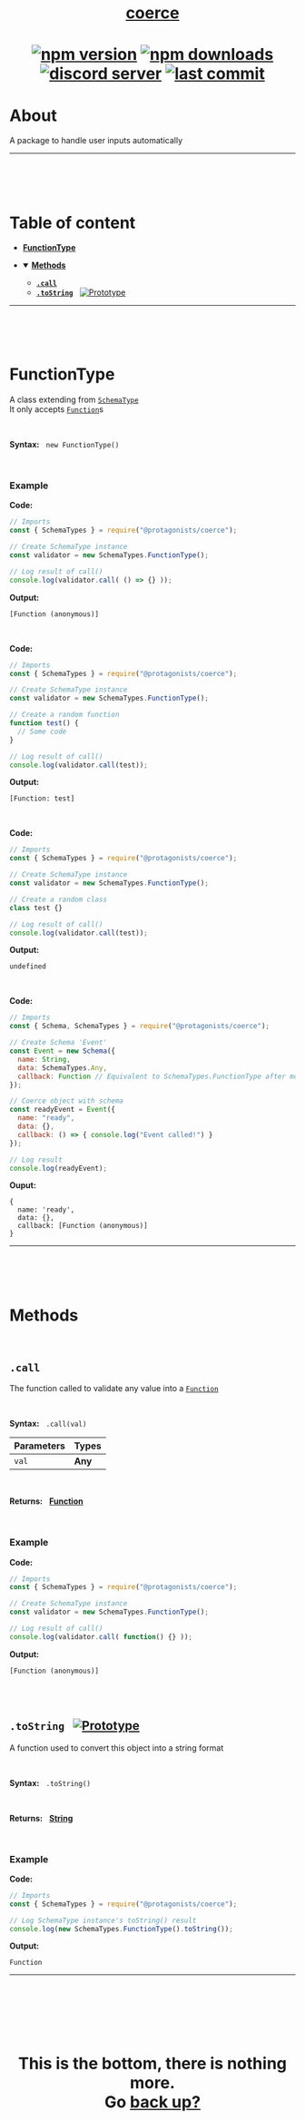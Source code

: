<div id="top" align="center">

<h1><a href="https://github.com/ThePywon/coerce">coerce</a><h1>

[![npm version](https://img.shields.io/npm/v/@protagonists/coerce)](https://github.com/ThePywon/coerce)
[![npm downloads](https://img.shields.io/npm/dt/@protagonists/coerce)](https://github.com/ThePywon/coerce)
[![discord server](https://img.shields.io/discord/937758194736955443?logo=discord&logoColor=white)](https://discord.gg/cwhj3EgqGP)
[![last commit](https://img.shields.io/github/last-commit/ThePywon/coerce)](https://github.com/ThePywon/coerce)

</div>


# About

A package to handle user inputs automatically

---

<br/><br/><br/>

# Table of content

* [**FunctionType**](#functiontype)

* <details open><summary><a href="#methods"><b>Methods</b></a></summary>
  <p>

  * [**`.call`**](#call)
  * [**`.toString`**](#tostring) &nbsp; [![Prototype](https://shields.io/badge/-Prototype-orange)](https://javascript.info/prototype-inheritance)
    
  </p>
</details>

---

<br/><br/><br/>



# FunctionType

A class extending from [`SchemaType`](https://github.com/ThePywon/coerce/blob/main/documentation/SchemaType.md)  
It only accepts [`Function`](https://javascript.info/function-basics)s

<br/>

**Syntax:** &nbsp; `new FunctionType()`

<br/>

### **Example**

**Code:**

```js
// Imports
const { SchemaTypes } = require("@protagonists/coerce");

// Create SchemaType instance
const validator = new SchemaTypes.FunctionType();

// Log result of call()
console.log(validator.call( () => {} ));
```

**Output:**

```
[Function (anonymous)]
```

<br/>

**Code:**

```js
// Imports
const { SchemaTypes } = require("@protagonists/coerce");

// Create SchemaType instance
const validator = new SchemaTypes.FunctionType();

// Create a random function
function test() {
  // Some code
}

// Log result of call()
console.log(validator.call(test));
```

**Output:**

```
[Function: test]
```

<br/>

**Code:**

```js
// Imports
const { SchemaTypes } = require("@protagonists/coerce");

// Create SchemaType instance
const validator = new SchemaTypes.FunctionType();

// Create a random class
class test {}

// Log result of call()
console.log(validator.call(test));
```

**Output:**

```
undefined
```

<br/>

**Code:**

```js
// Imports
const { Schema, SchemaTypes } = require("@protagonists/coerce");

// Create Schema 'Event'
const Event = new Schema({
  name: String,
  data: SchemaTypes.Any,
  callback: Function // Equivalent to SchemaTypes.FunctionType after model is created
});

// Coerce object with schema
const readyEvent = Event({
  name: "ready",
  data: {},
  callback: () => { console.log("Event called!") }
});

// Log result
console.log(readyEvent);
```

**Ouput:**

```
{
  name: 'ready',
  data: {},
  callback: [Function (anonymous)]
}
```

---

<br/><br/><br/>

# Methods

<br/>

## `.call`

The function called to validate any value into a [`Function`](https://javascript.info/function-basics)

<br/>

**Syntax:** &nbsp; `.call(val)`

|**Parameters**|**Types**|
|-|-|
|`val`|**Any**|

<br/>

**Returns:** &nbsp; [**Function**](https://javascript.info/function-basics)

<br/>

### **Example**

**Code:**

```js
// Imports
const { SchemaTypes } = require("@protagonists/coerce");

// Create SchemaType instance
const validator = new SchemaTypes.FunctionType();

// Log result of call()
console.log(validator.call( function() {} ));
```

**Output:**

```
[Function (anonymous)]
```

<br/><br/>

<a id="tostring"></a>

## `.toString` &nbsp; [![Prototype](https://shields.io/badge/-Prototype-orange)](https://javascript.info/prototype-inheritance)

A function used to convert this object into a string format

<br/>

**Syntax:** &nbsp; `.toString()`

<br/>

**Returns:** &nbsp; [**String**](https://javascript.info/string)

<br/>

### **Example**

**Code:**

```js
// Imports
const { SchemaTypes } = require("@protagonists/coerce");

// Log SchemaType instance's toString() result
console.log(new SchemaTypes.FunctionType().toString());
```

**Output:**

```
Function
```

---

<br/><br/><br/><br/><br/>

<h1 align="center">This is the bottom, there is nothing more.<br/>
Go <a href="#top">back up?</a></h1>
